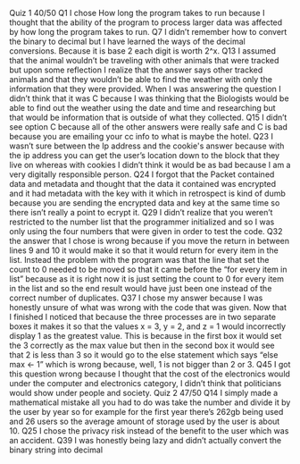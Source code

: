 Quiz 1    40/50
Q1 I chose How long the program takes to run because I thought that the ability of the program to process larger data was affected by how long the program takes to run. 
Q7  I didn’t remember how to convert the binary to decimal but I have learned the ways of the decimal conversions. Because it is base 2 each digit is worth 2^x. 
Q13 I assumed that the animal wouldn’t be traveling with other animals that were tracked but upon some reflection I realize that the answer says other tracked animals and that they wouldn’t be able to find the weather with only the information that they were provided. When I was answering the question I didn’t think that it was C because I was thinking that the Biologists would be able to find out the weather using the date and time and researching but that would be information that is outside of what they collected. 
Q15 I didn’t see option C because all of the other answers were really safe and C is bad because you are emailing your cc info to what is maybe the hotel. 
Q23 I wasn’t sure between the Ip address and the cookie's answer because with the ip address you can get the user’s location down to the block that they live on whereas with cookies I didn’t think it would be as bad because I am a very digitally responsible person. 
Q24 I forgot that the Packet contained data and metadata and thought that the data it contained was encrypted and it had metadata with the key with it which in retrospect is kind of dumb because you are sending the encrypted data and key at the same time so there isn’t really a point to ecrypt it. 
Q29 I didn’t realize that you weren’t restricted to the number list that the programmer initialized and so I was only using the four numbers that were given in order to test the code. 
Q32 the answer that I chose is wrong because if you move the return in between lines 9 and 10 it would make it so that it would return for every item in the list. Instead the problem with the program was that the line that set the count to 0 needed to be moved so that it came before the “for every item in list” because as it is right now it is just setting the count to 0 for every item in the list and so the end result would have just been one instead of the correct number of duplicates. 
Q37 I chose my answer because I was honestly unsure of what was wrong with the code that was given. Now that I finished I noticed that because the three processes are in two separate boxes it makes it so that the values x = 3, y =  2, and z = 1 would incorrectly display 1 as the greatest value. This is because in the first box it would set the 3 correctly as the max value but then in the second box it would see that 2 is less than 3 so it would go to the else statement which says “else max <- 1” which is wrong because, well, 1 is not bigger than 2 or 3. 
Q45 I got this question wrong because I thought that the cost of the electronics would under the computer and electronics category, I didn’t think that politicians would show under people and society. 
Quiz 2  47/50
Q14 I simply made a mathematical mistake all you had to do was take the number and divide it by the user by year so for example for the first year there’s 262gb being used and 26 users so the average amount of storage used by the user is about 10.
Q25 I chose the privacy risk instead of the benefit to the user which was an accident. 
Q39 I was honestly being lazy and didn’t actually convert the binary string into decimal

